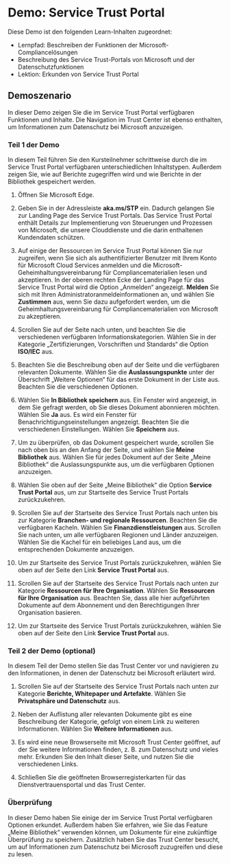<!---
---
Demo: Titel: 'Service Trust Portal' Learning Path/Module/Unit: 'Lernpfad: Beschreiben der Funktionen der Microsoft-Compliancelösungen; Modul 1: Beschreiben des Microsoft Service Trust-Portals und der Datenschutzfunktionen; Lerneinheit 2: Erkunden des Service Trust Portals
---
--->

# Demo: Service Trust Portal

Diese Demo ist den folgenden Learn-Inhalten zugeordnet:

- Lernpfad: Beschreiben der Funktionen der Microsoft-Compliancelösungen
- Beschreibung des Service Trust-Portals von Microsoft und der Datenschutzfunktionen
- Lektion: Erkunden von Service Trust Portal

## Demoszenario

In dieser Demo zeigen Sie die im Service Trust Portal verfügbaren Funktionen und Inhalte. Die Navigation im Trust Center ist ebenso enthalten, um Informationen zum Datenschutz bei Microsoft anzuzeigen.

### Teil 1 der Demo

In diesem Teil führen Sie den Kursteilnehmer schrittweise durch die im Service Trust Portal verfügbaren unterschiedlichen Inhaltstypen. Außerdem zeigen Sie, wie auf Berichte zugegriffen wird und wie Berichte in der Bibliothek gespeichert werden.

1. Öffnen Sie Microsoft Edge.

1. Geben Sie in der Adressleiste **aka.ms/STP** ein. Dadurch gelangen Sie zur Landing Page des Service Trust Portals. Das Service Trust Portal enthält Details zur Implementierung von Steuerungen und Prozessen von Microsoft, die unsere Clouddienste und die darin enthaltenen Kundendaten schützen.

1. Auf einige der Ressourcen im Service Trust Portal können Sie nur zugreifen, wenn Sie sich als authentifizierter Benutzer mit Ihrem Konto für Microsoft Cloud Services anmelden und die Microsoft-Geheimhaltungsvereinbarung für Compliancematerialien lesen und akzeptieren. In der oberen rechten Ecke der Landing Page für das Service Trust Portal wird die Option „Anmelden“ angezeigt.  **Melden** Sie sich mit Ihren Administratoranmeldeinformationen an, und wählen Sie **Zustimmen** aus, wenn Sie dazu aufgefordert werden, um die Geheimhaltungsvereinbarung für Compliancematerialien von Microsoft zu akzeptieren.

1. Scrollen Sie auf der Seite nach unten, und beachten Sie die verschiedenen verfügbaren Informationskategorien. Wählen Sie in der Kategorie „Zertifizierungen, Vorschriften und Standards“ die Option **ISO/IEC** aus.

1. Beachten Sie die Beschreibung oben auf der Seite und die verfügbaren relevanten Dokumente.  Wählen Sie die **Auslassungspunkte** unter der Überschrift „Weitere Optionen“ für das erste Dokument in der Liste aus.  Beachten Sie die verschiedenen Optionen.

1. Wählen Sie **In Bibliothek speichern** aus.  Ein Fenster wird angezeigt, in dem Sie gefragt werden, ob Sie dieses Dokument abonnieren möchten.  Wählen Sie **Ja** aus. Es wird ein Fenster für Benachrichtigungseinstellungen angezeigt. Beachten Sie die verschiedenen Einstellungen. Wählen Sie **Speichern** aus.

1. Um zu überprüfen, ob das Dokument gespeichert wurde, scrollen Sie nach oben bis an den Anfang der Seite, und wählen Sie **Meine Bibliothek** aus.  Wählen Sie für jedes Dokument auf der Seite „Meine Bibliothek“ die Auslassungspunkte aus, um die verfügbaren Optionen anzuzeigen.

1. Wählen Sie oben auf der Seite „Meine Bibliothek“ die Option **Service Trust Portal** aus, um zur Startseite des Service Trust Portals zurückzukehren.

1. Scrollen Sie auf der Startseite des Service Trust Portals nach unten bis zur Kategorie **Branchen- und regionale Ressourcen**.  Beachten Sie die verfügbaren Kacheln.  Wählen Sie **Finanzdienstleistungen** aus.  Scrollen Sie nach unten, um alle verfügbaren Regionen und Länder anzuzeigen.  Wählen Sie die Kachel für ein beliebiges Land aus, um die entsprechenden Dokumente anzuzeigen.

1. Um zur Startseite des Service Trust Portals zurückzukehren, wählen Sie oben auf der Seite den Link **Service Trust Portal** aus.

1. Scrollen Sie auf der Startseite des Service Trust Portals nach unten zur Kategorie **Ressourcen für Ihre Organisation**. Wählen Sie **Ressourcen für Ihre Organisation** aus.  Beachten Sie, dass alle hier aufgeführten Dokumente auf dem Abonnement und den Berechtigungen Ihrer Organisation basieren.

1. Um zur Startseite des Service Trust Portals zurückzukehren, wählen Sie oben auf der Seite den Link **Service Trust Portal** aus.

### Teil 2 der Demo (optional)

In diesem Teil der Demo stellen Sie das Trust Center vor und navigieren zu den Informationen, in denen der Datenschutz bei Microsoft erläutert wird.

1. Scrollen Sie auf der Startseite des Service Trust Portals nach unten zur Kategorie **Berichte, Whitepaper und Artefakte**. Wählen Sie **Privatsphäre und Datenschutz** aus.  

1. Neben der Auflistung aller relevanten Dokumente gibt es eine Beschreibung der Kategorie, gefolgt von einem Link zu weiteren Informationen.  Wählen Sie **Weitere Informationen** aus.

1. Es wird eine neue Browserseite mit Microsoft Trust Center geöffnet, auf der Sie weitere Informationen finden, z. B. zum Datenschutz und vieles mehr. Erkunden Sie den Inhalt dieser Seite, und nutzen Sie die verschiedenen Links.

1. Schließen Sie die geöffneten Browserregisterkarten für das Dienstvertrauensportal und das Trust Center.

### Überprüfung

In dieser Demo haben Sie einige der im Service Trust Portal verfügbaren Optionen erkundet. Außerdem haben Sie erfahren, wie Sie das Feature „Meine Bibliothek“ verwenden können, um Dokumente für eine zukünftige Überprüfung zu speichern.  Zusätzlich haben Sie das Trust Center besucht, um auf Informationen zum Datenschutz bei Microsoft zuzugreifen und diese zu lesen.

